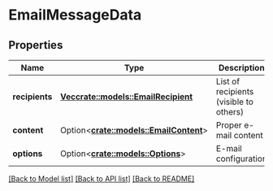 # EmailMessageData

## Properties

Name | Type | Description | Notes
------------ | ------------- | ------------- | -------------
**recipients** | [**Vec<crate::models::EmailRecipient>**](EmailRecipient.md) | List of recipients (visible to others) | 
**content** | Option<[**crate::models::EmailContent**](EmailContent.md)> | Proper e-mail content | [optional]
**options** | Option<[**crate::models::Options**](Options.md)> | E-mail configuration | [optional]

[[Back to Model list]](../README.md#documentation-for-models) [[Back to API list]](../README.md#documentation-for-api-endpoints) [[Back to README]](../README.md)


